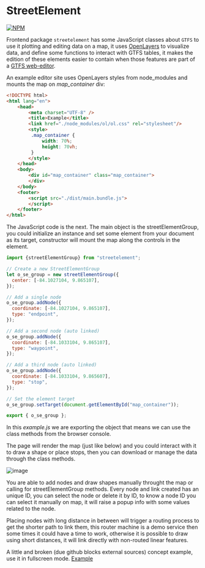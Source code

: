 # StreetElement

[![NPM](https://nodei.co/npm/streetelement.png?downloads=true)](https://www.npmjs.com/package/streetelement)

Frontend package `streetelement` has some JavaScript classes about `GTFS` to use it plotting and editing data on a map, it uses [OpenLayers](https://www.npmjs.com/package/ol) to visualize data, and define some functions to interact with GTFS tables, it makes the edition of these elements easier to contain when those features are part of a [GTFS web-editor](https://github.com/jeancahu/GTFS_shapes_editor_JS).

An example editor site uses OpenLayers styles from node_modules and mounts the map on _map\_container_ div:
```html
<!DOCTYPE html>
<html lang="en">
    <head>
        <meta charset="UTF-8" />
        <title>Example</title>
        <link href="./node_modules/ol/ol.css" rel="stylesheet"/>
        <style>
         .map_container {
             width: 70%;
             height: 70vh;
         }
        </style>
    </head>
    <body>
        <div id="map_container" class="map_container">
        </div>
    </body>
    <footer>
        <script src="./dist/main.bundle.js">
        </script>
    </footer>
</html>
```

The JavaScript code is the next. The main object is the streetElementGroup, you could initialize an instance and set some element from your document as its target, constructor will mount the map along the controls in the element.

```js
import {streetElementGroup} from "streetelement";

// Create a new StreetElementGroup
let o_se_group = new streetElementGroup({
  center: [-84.1027104, 9.865107],
});

// Add a single node
o_se_group.addNode({
  coordinate: [-84.1027104, 9.865107],
  type: "endpoint",
});

// Add a second node (auto linked)
o_se_group.addNode({
  coordinate: [-84.1033104, 9.865107],
  type: "waypoint",
});

// Add a third node (auto linked)
o_se_group.addNode({
  coordinate: [-84.1033104, 9.865607],
  type: "stop",
});

// Set the element target
o_se_group.setTarget(document.getElementById("map_container"));

export { o_se_group };
```
In this _example.js_ we are exporting the object that means we can use the class methods from the browser console.

The page will render the map (just like below) and you could interact with it to draw a shape or place stops, then you can download or manage the data through the class methods.


![image](https://user-images.githubusercontent.com/18200186/137799972-0457c49b-afb2-4fb0-bb71-f45c13a61e88.png)


You are able to add nodes and draw shapes manually throught the map or calling for streetElementGroup methods.
Every node and link created has an unique ID, you can select the node or delete it by ID, to know a node ID you can select it manually on map, it will raise a popup info with some values related to the node.

Placing nodes with long distance in between will trigger a routing process to get the shorter path to link them, this router machine is a demo service then some times it could have a time to work, otherwise it is possible to draw using short distances, it will link directly with non-routed linear features.

A little and broken (due github blocks external sources) concept example, use it in fullscreen mode.
[Example](https://jeancahu.github.io/streetelement/#)
